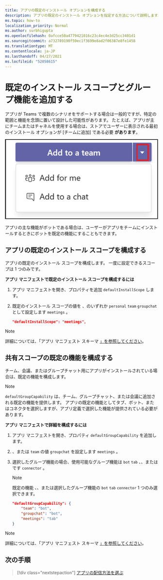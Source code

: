 ```yaml
---
title: アプリの既定のインストール オプションを構成する
description: アプリの既定のインストール オプションを指定する方法について説明します。
ms.topic: how-to
localization_priority: Normal
ms.author: surbhigupta
ms.openlocfilehash: 0afcce50a4779421016c23c4ec4e3d25cc3401d1
ms.sourcegitcommit: a732789190f59ec1f3699e8ad2f06387e8fe1458
ms.translationtype: MT
ms.contentlocale: ja-JP
ms.lasthandoff: 04/27/2021
ms.locfileid: "52058615"
---
```

# <a name="add-a-default-install-scope-and-group-capability"></a>既定のインストール スコープとグループ機能を追加する

アプリが Teams で複数のシナリオをサポートする場合は一般的ですが、特定の範囲と機能を念頭に置いて設計した可能性があります。 たとえば、アプリが主にチームまたはチャネルを使用する場合は、ストアでユーザーに表示される最初のインストール オプションが [チームに追加] である必要 **があります**。

![アプリの追加](../../assets/images/compose-extensions/addanapp.png)

アプリの主な機能がボットである場合は、ユーザーがアプリをチームにインストールするときにボットを既定の機能にすることもできます。

## <a name="configure-your-apps-default-install-scope"></a>アプリの既定のインストール スコープを構成する

アプリの既定のインストール スコープを構成します。 一度に設定できるスコープは 1 つのみです。

**アプリ マニフェストで既定のインストール スコープを構成するには**

1. アプリ マニフェストを開き、プロパティを追加 `defaultInstallScope` します。
2. 既定のインストール スコープの値を 、のいずれか `personal` `team` `groupchat` として設定します `meetings` 。

    ```json
    "defaultInstallScope": "meetings",
    ```

> [!NOTE]
> 詳細については、「アプリ マニフェスト スキーマ [」を参照してください](~/resources/schema/manifest-schema.md)。

## <a name="configure-the-default-capability-for-shared-scopes"></a>共有スコープの既定の機能を構成する

チーム、会議、またはグループチャット用にアプリがインストールされている場合は、既定の機能を構成します。

> [!NOTE]
> `defaultGroupCapability` は、チーム、グループチャット、または会議に追加される既定の機能を提供します。 アプリの既定の機能としてタブ、ボット、またはコネクタを選択しますが、アプリ定義で選択した機能が提供されている必要があります。

**アプリ マニフェストで詳細を構成するには**

1. アプリ マニフェストを開き、プロパティ `defaultGroupCapability` を追加します。
2. 、または `team` の値 `groupchat` を設定します `meetings` 。
3. 選択したグループ機能の場合、使用可能なグループ機能は `bot` `tab` 、、またはです `connector` 。 

    > [!NOTE]
    > 既定の機能 、、または選択したグループ機能の `bot` `tab` `connector` 1 つのみ選択できます。

    ```json
    "defaultGroupCapability": {
        "team": "bot",
        "groupchat": "bot",
        "meetings": "tab"
    }
    ```

> [!NOTE]
> 詳細については、「アプリ マニフェスト スキーマ [」を参照してください](~/resources/schema/manifest-schema.md)。

## <a name="next-step"></a>次の手順

> [!div class="nextstepaction"]
> [アプリの配信方法を選ぶ](overview.md)
